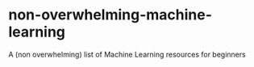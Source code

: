 # non-overwhelming-machine-learning
A (non overwhelming) list of Machine Learning resources for beginners
